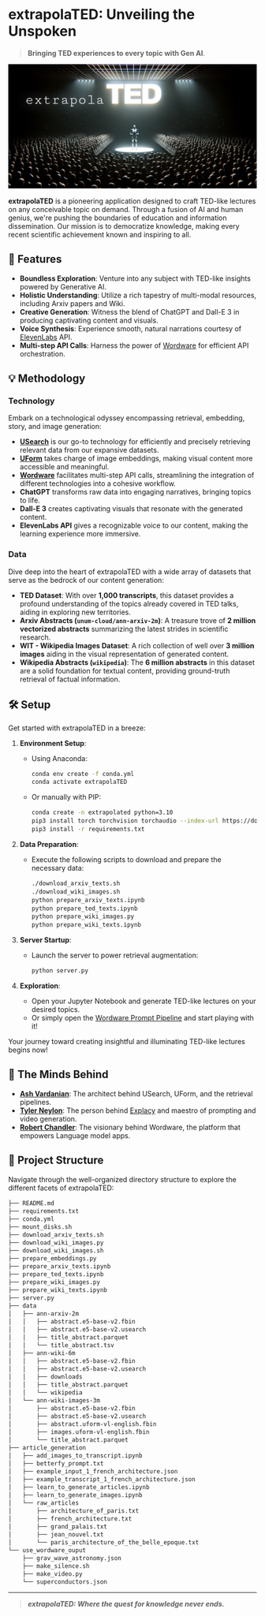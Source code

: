 # extrapolaTED: Unveiling the Unspoken

> __Bringing TED experiences to every topic with Gen AI__.

[![extrapolaTED Banner](./extrapolaTED.png)](https://app.wordware.ai/r/25184ff7-db28-4c50-a0c4-2addbf31c28f)

__extrapolaTED__ is a pioneering application designed to craft TED-like lectures on any conceivable topic on demand. Through a fusion of AI and human genius, we're pushing the boundaries of education and information dissemination. Our mission is to democratize knowledge, making every recent scientific achievement known and inspiring to all.

## :rocket: Features

- **Boundless Exploration**: Venture into any subject with TED-like insights powered by Generative AI.
- **Holistic Understanding**: Utilize a rich tapestry of multi-modal resources, including Arxiv papers and Wiki.
- **Creative Generation**: Witness the blend of ChatGPT and Dall-E 3 in producing captivating content and visuals.
- **Voice Synthesis**: Experience smooth, natural narrations courtesy of [ElevenLabs](https://elevenlabs.io) API.
- **Multi-step API Calls**: Harness the power of [Wordware](https://wordware.ai) for efficient API orchestration.

## :bulb: Methodology

### Technology

Embark on a technological odyssey encompassing retrieval, embedding, story, and image generation:

- **[USearch](https://github.com/unum-cloud/usearch)** is our go-to technology for efficiently and precisely retrieving relevant data from our expansive datasets.
- **[UForm](https://github.com/unum-cloud/uform)** takes charge of image embeddings, making visual content more accessible and meaningful.
- **[Wordware](https://wordware.ai)** facilitates multi-step API calls, streamlining the integration of different technologies into a cohesive workflow.
- **ChatGPT** transforms raw data into engaging narratives, bringing topics to life.
- **Dall-E 3** creates captivating visuals that resonate with the generated content.
- **ElevenLabs API** gives a recognizable voice to our content, making the learning experience more immersive.

### Data

Dive deep into the heart of extrapolaTED with a wide array of datasets that serve as the bedrock of our content generation:

- **TED Dataset**: With over __1,000 transcripts__, this dataset provides a profound understanding of the topics already covered in TED talks, aiding in exploring new territories.
- **Arxiv Abstracts (`unum-cloud/ann-arxiv-2m`)**: A treasure trove of __2 million vectorized abstracts__ summarizing the latest strides in scientific research.
- **WIT - Wikipedia Images Dataset**: A rich collection of well over __3 million images__ aiding in the visual representation of generated content.
- **Wikipedia Abstracts (`wikipedia`)**: The __6 million abstracts__ in this dataset are a solid foundation for textual content, providing ground-truth retrieval of factual information.

## :hammer_and_wrench: Setup

Get started with extrapolaTED in a breeze:

1. **Environment Setup**:
   - Using Anaconda:
     ```sh
     conda env create -f conda.yml
     conda activate extrapolaTED
     ```
   - Or manually with PIP:
     ```sh
     conda create -n extrapolated python=3.10
     pip3 install torch torchvision torchaudio --index-url https://download.pytorch.org/whl/cu118
     pip3 install -r requirements.txt
     ```

2. **Data Preparation**:
   - Execute the following scripts to download and prepare the necessary data:
     ```sh
     ./download_arxiv_texts.sh
     ./download_wiki_images.sh
     python prepare_arxiv_texts.ipynb
     python prepare_ted_texts.ipynb
     python prepare_wiki_images.py
     python prepare_wiki_texts.ipynb
     ```

3. **Server Startup**:
   - Launch the server to power retrieval augmentation:
     ```sh
     python server.py
     ```

4. **Exploration**:
   - Open your Jupyter Notebook and generate TED-like lectures on your desired topics.
   - Or simply open the [Wordware Prompt Pipeline](https://app.wordware.ai/r/25184ff7-db28-4c50-a0c4-2addbf31c28f) and start playing with it!

Your journey toward creating insightful and illuminating TED-like lectures begins now!

## :star2: The Minds Behind

- **[Ash Vardanian](https://github.com/ashvardanian)**: The architect behind USearch, UForm, and the retrieval pipelines.
- **[Tyler Neylon](https://github.com/tylerneylon)**: The person behind [Explacy](https://github.com/tylerneylon/explacy) and maestro of prompting and video generation.
- **[Robert Chandler](https://github.com/nyacg)**: The visionary behind Wordware, the platform that empowers Language model apps.

## :file_folder: Project Structure

Navigate through the well-organized directory structure to explore the different facets of extrapolaTED:

```plaintext
├── README.md
├── requirements.txt
├── conda.yml
├── mount_disks.sh
├── download_arxiv_texts.sh
├── download_wiki_images.py
├── download_wiki_images.sh
├── prepare_embeddings.py
├── prepare_arxiv_texts.ipynb
├── prepare_ted_texts.ipynb
├── prepare_wiki_images.py
├── prepare_wiki_texts.ipynb
├── server.py
├── data
│   ├── ann-arxiv-2m
│   │   ├── abstract.e5-base-v2.fbin
│   │   ├── abstract.e5-base-v2.usearch
│   │   ├── title_abstract.parquet
│   │   └── title_abstract.tsv
│   ├── ann-wiki-6m
│   │   ├── abstract.e5-base-v2.fbin
│   │   ├── abstract.e5-base-v2.usearch
│   │   ├── downloads
│   │   ├── title_abstract.parquet
│   │   └── wikipedia
│   └── ann-wiki-images-3m
│       ├── abstract.e5-base-v2.fbin
│       ├── abstract.e5-base-v2.usearch
│       ├── abstract.uform-vl-english.fbin
│       ├── images.uform-vl-english.fbin
│       └── title_abstract.parquet
├── article_generation
│   ├── add_images_to_transcript.ipynb
│   ├── betterfy_prompt.txt
│   ├── example_input_1_french_architecture.json
│   ├── example_transcript_1_french_architecture.json
│   ├── learn_to_generate_articles.ipynb
│   ├── learn_to_generate_images.ipynb
│   └── raw_articles
│       ├── architecture_of_paris.txt
│       ├── french_architecture.txt
│       ├── grand_palais.txt
│       ├── jean_nouvel.txt
│       └── paris_architecture_of_the_belle_epoque.txt
└── use_wordware_ouput
    ├── grav_wave_astronomy.json
    ├── make_silence.sh
    ├── make_video.py
    └── superconductors.json
```

---

> **_extrapolaTED: Where the quest for knowledge never ends._**
